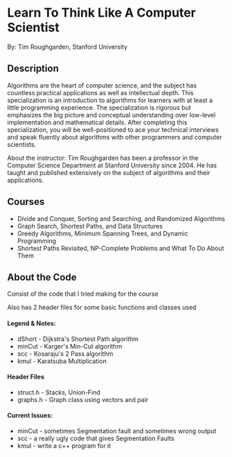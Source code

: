 # Learn To Think Like A Computer Scientist
By: Tim Roughgarden, Stanford University

## Description
Algorithms are the heart of computer science, and the subject has countless practical applications 
as well as intellectual depth. This specialization is an introduction to algorithms for learners 
with at least a little programming experience. The specialization is rigorous but emphasizes the 
big picture and conceptual understanding over low-level implementation and mathematical details. 
After completing this specialization, you will be well-positioned to ace your technical interviews 
and speak fluently about algorithms with other programmers and computer scientists.

About the instructor: Tim Roughgarden has been a professor in the Computer Science Department at 
Stanford University since 2004. He has taught and published extensively on the subject of algorithms 
and their applications.

## Courses
- Divide and Conquer, Sorting and Searching, and Randomized Algorithms
- Graph Search, Shortest Paths, and Data Structures
- Greedy Algorithms, Minimum Spanning Trees, and Dynamic Programming
- Shortest Paths Revisited, NP-Complete Problems and What To Do About Them

## About the Code
Consist of the code that I tried making for the course

Also has 2 header files for some basic functions and classes used

#### Legend & Notes:
- dShort - Dijkstra's Shortest Path algorithm
- minCut - Karger's Min-Cut algorithm
- scc - Kosaraju's 2 Pass algorithm
- kmul - Karatsuba Multiplication

#### Header Files
- struct.h - Stacks, Union-Find
- graphs.h - Graph class using vectors and pair

#### Current Issues:
- minCut - sometimes Segmentation fault and sometimes wrong output
- scc - a really ugly code that gives Segmentation Faults
- kmul - write a c++ program for it
